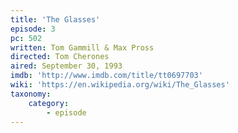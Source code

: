 ```yaml
---
title: 'The Glasses'
episode: 3
pc: 502   
written: Tom Gammill & Max Pross
directed: Tom Cherones
aired: September 30, 1993
imdb: 'http://www.imdb.com/title/tt0697703'
wiki: 'https://en.wikipedia.org/wiki/The_Glasses'
taxonomy:
    category:
        - episode
---
```


